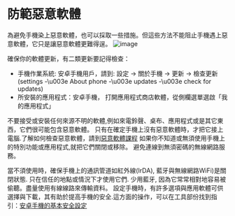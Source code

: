 [Title]: # (惡意軟體的防護)
[Order]: # (6)

# 防範惡意軟體

為避免手機染上惡意軟體，也可以採取一些措施。但這些方法不能阻止手機遇上惡意軟體，它只是讓惡意軟體更難得逞。
![image](mobile6.png)

確保你的軟體更新，有二類更新要記得檢查：
* 手機作業系統: 安卓手機用戶，請到: 設定 -> 關於手機 -> 更新 -> 檢查更新(settings -\u003e About phone -\u003e updates -\u003e check for updates)
* 所安裝的應用程式：安卓手機， 打開應用程式商店軟體，從側欄選單選啟「我的應用程式」

不要接受或安裝任何來源不明的軟體,例如來電鈴聲、桌布、應用程式或是其它東西，它們很可能包含惡意軟體。
只有在確定手機上沒有惡意軟體時，才把它接上電腦.了解如何檢查惡意軟體，請到[惡意軟體課程](umbrella://lesson/malware/0) 
如果你不知道或無須使用手機上的特別功能或應用程式,就把它們關閉或移除。
避免連線到無須密碼的無線網路服務。

當不須使用時，確保手機上的通訊管道如紅外線(IrDA), 藍牙與無線網路WiFi)是關閉狀態. 只在信任的地點或情況下才使用它們. 少用藍牙, 因為它常常相對地容易被偷聽。盡量使用有線線路來傳輸資料。
設定手機時，有許多選項與應用軟體可供選擇與下載，其有助於提高手機的安全.這方面的操作，可以在工具部份找到指引：[安卓手機的基本安全設定](umbrella://lesson/android)